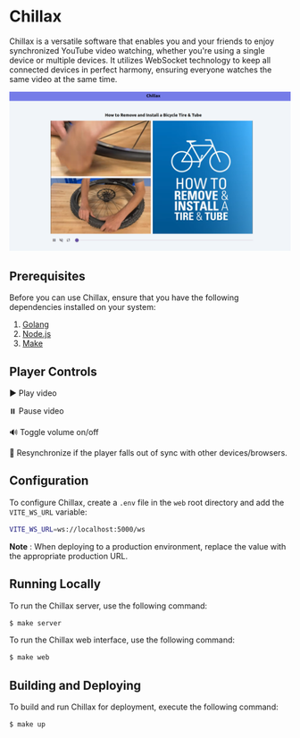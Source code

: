 # Chillax

Chillax is a versatile software that enables you and your friends to enjoy synchronized YouTube video watching, whether you're using a single device or multiple devices. It utilizes WebSocket technology to keep all connected devices in perfect harmony, ensuring everyone watches the same video at the same time.

![chillax](./docs/chillax.png)

## Prerequisites

Before you can use Chillax, ensure that you have the following dependencies installed on your system:

1. [Golang](https://go.dev/dl/)
2. [Node.js](https://nodejs.org/en)
3. [Make](https://www.gnu.org/software/make/)

## Player Controls

:arrow_forward: Play video

:pause_button: Pause video

:loud_sound: Toggle volume on/off

:arrows_counterclockwise: Resynchronize if the player falls out of sync with other devices/browsers.

## Configuration

To configure Chillax, create a `.env` file in the `web` root directory and add the `VITE_WS_URL` variable:

```bash
VITE_WS_URL=ws://localhost:5000/ws
```

**Note** : When deploying to a production environment, replace the value with the appropriate production URL.

## Running Locally

To run the Chillax server, use the following command:

```bash
$ make server
```

To run the Chillax web interface, use the following command:

```bash
$ make web
```

## Building and Deploying

To build and run Chillax for deployment, execute the following command:

```bash
$ make up
```
